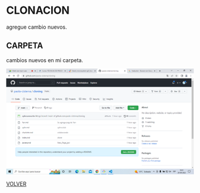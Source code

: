 # CLONACION 
agregue cambio nuevos.

## CARPETA
cambios nuevos en mi carpeta.

![clonar repo](img/Sin%20t%C3%ADtulo.png) 

[VOLVER](index.md)

